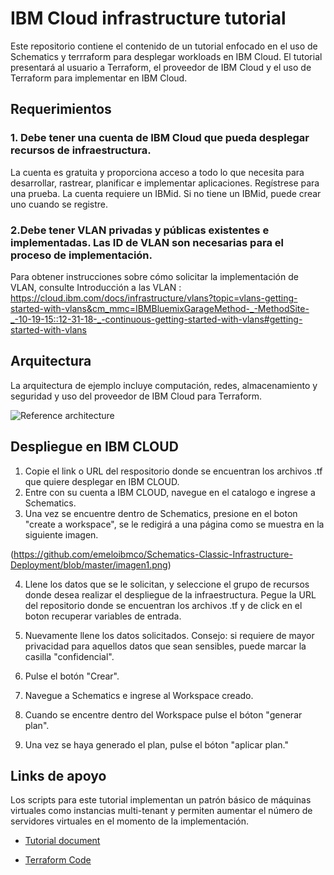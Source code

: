 
# IBM Cloud infrastructure tutorial

Este repositorio contiene el contenido de un tutorial enfocado en el uso de Schematics y terrraform para desplegar workloads en IBM Cloud. El tutorial presentará al usuario a Terraform, el proveedor de IBM Cloud y el uso de Terraform para implementar en IBM Cloud.

## Requerimientos

### 1. Debe tener una cuenta de IBM Cloud que pueda desplegar recursos de infraestructura.

La cuenta es gratuita y proporciona acceso a todo lo que necesita para desarrollar, rastrear, planificar e implementar aplicaciones. Regístrese para una prueba. La cuenta requiere un IBMid. Si no tiene un IBMid, puede crear uno cuando se registre.

### 2.Debe tener VLAN privadas y públicas existentes e implementadas. Las ID de VLAN son necesarias para el proceso de implementación.

Para obtener instrucciones sobre cómo solicitar la implementación de VLAN, consulte Introducción a las VLAN :
https://cloud.ibm.com/docs/infrastructure/vlans?topic=vlans-getting-started-with-vlans&cm_mmc=IBMBluemixGarageMethod-_-MethodSite-_-10-19-15::12-31-18-_-continuous-getting-started-with-vlans#getting-started-with-vlans

## Arquitectura

La arquitectura de ejemplo incluye computación, redes, almacenamiento y seguridad y uso del proveedor de IBM Cloud para Terraform. 


![Reference architecture](https://github.com/ibm-cloud-architecture/refarch-public-iaas-tutorial/blob/master/imgs/labarch.png)


## Despliegue en IBM CLOUD

1. Copie el link o URL del respositorio donde se encuentran los archivos .tf que quiere desplegar en IBM CLOUD.
2. Entre con su cuenta a IBM CLOUD, navegue en el catalogo e ingrese a Schematics.
3. Una vez se encuentre dentro de Schematics, presione en el boton "create a workspace", se le redigirá a una página como se muestra en la siguiente imagen.

(https://github.com/emeloibmco/Schematics-Classic-Infrastructure-Deployment/blob/master/imagen1.png)

4. Llene los datos que se le solicitan, y seleccione el grupo de recursos donde desea realizar el despliegue de la infraestructura. Pegue la URL del repositorio donde se encuentran los archivos .tf y de click en el boton recuperar variables de entrada.

5. Nuevamente llene los datos solicitados. 
Consejo: si requiere de mayor privacidad para aquellos datos que sean sensibles, puede marcar la casilla "confidencial". 
6. Pulse el botón "Crear".
7. Navegue a Schematics e ingrese al Workspace creado.
8. Cuando se encentre dentro del Workspace pulse el bóton "generar plan".
9. Una vez se haya generado el plan, pulse el bóton "aplicar plan."

## Links de apoyo

Los scripts para este tutorial implementan un patrón básico de máquinas virtuales como instancias multi-tenant y permiten aumentar el número de servidores virtuales en el momento de la implementación.

- [Tutorial document](https://github.com/ibm-cloud-architecture/refarch-public-iaas-tutorial/tree/master/tutorial_doc)

- [Terraform Code](https://github.com/ibm-cloud-architecture/refarch-public-iaas-tutorial/tree/master/terraform)
